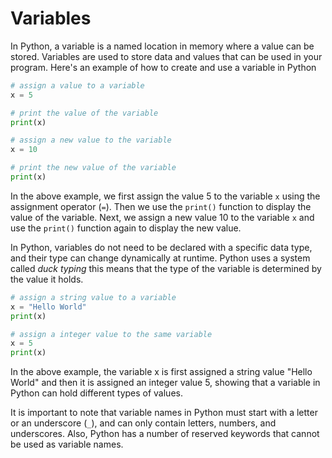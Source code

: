 # Variables

In Python, a variable is a named location in memory where a value can be stored. Variables are used to store data and values that can be used in your program. Here's an example of how to create and use a variable in Python

```python
# assign a value to a variable
x = 5

# print the value of the variable
print(x)

# assign a new value to the variable
x = 10

# print the new value of the variable
print(x)
```

In the above example, we first assign the value 5 to the variable `x` using the assignment operator (`=`). Then we use the `print()` function to display the value of the variable. Next, we assign a new value 10 to the variable `x` and use the `print()` function again to display the new value.

In Python, variables do not need to be declared with a specific data type, and their type can change dynamically at runtime. Python uses a system called *duck typing* this means that the type of the variable is determined by the value it holds.

```python
# assign a string value to a variable
x = "Hello World"
print(x)

# assign a integer value to the same variable
x = 5
print(x)
```

In the above example, the variable x is first assigned a string value "Hello World" and then it is assigned an integer value 5, showing that a variable in Python can hold different types of values.

It is important to note that variable names in Python must start with a letter or an underscore (`_`), and can only contain letters, numbers, and underscores. Also, Python has a number of reserved keywords that cannot be used as variable names.